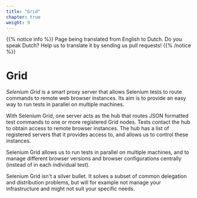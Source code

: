 ```yaml
---
title: "Grid"
chapter: true
weight: 9
---
```


{{% notice info %}}
<i class="fas fa-language"></i> Page being translated from 
English to Dutch. Do you speak Dutch? Help us to translate
it by sending us pull requests!
{{% /notice %}}

# Grid

_Selenium Grid_ is a smart proxy server
that allows Selenium tests to route commands to remote web browser instances.
Its aim is to provide an easy way to run tests in parallel on multiple machines.

With Selenium Grid,
one server acts as the hub that routes JSON formatted test commands
to one or more registered Grid nodes.
Tests contact the hub to obtain access to remote browser instances.
The hub has a list of registered servers that it provides access to,
and allows us to control these instances.

Selenium Grid allows us to run tests in parallel on multiple machines,
and to manage different browser versions and browser configurations centrally
(instead of in each individual test).

Selenium Grid isn't a silver bullet.
It solves a subset of common delegation and distribution problems,
but will for example not manage your infrastructure
and might not suit your specific needs.
